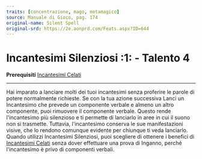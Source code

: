 ```yaml
---
traits: [concentrazione, mago, metamagico]
source: Manuale di Gioco, pag. 174
original-name: Silent Spell
original-srd: https://2e.aonprd.com/Feats.aspx?ID=644
---
```


# Incantesimi Silenziosi :1: - Talento 4

**Prerequisiti** [Incantesimi Celati](/classi/mago/talenti/incantesimi-celati)

---

Hai imparato a lanciare molti dei tuoi incantesimi senza proferire le parole di
potere normalmente richieste. Se con la tua azione successiva Lanci un
Incantesimo che prevede un componente verbale e almeno un altro componente, puoi
rimuovere il componente verbale. Questo rende l'incantesimo più silenzioso e ti
permette di lanciarlo in aree in cui il suono non si trasmette. Tuttavia,
l'incantesimo conserva le sue manifestazioni visive, che lo rendono comunque
evidente per chiunque ti veda lanciarlo. Quando utilizzi Incantesimi Silenziosi,
puoi scegliere di ottenere i benefici di
[Incantesimi Celati](/classi/mago/talenti/incantesimi-celati) senza dover
effettuare una prova di Inganno, perché l'incantesimo è privo di componenti
verbali.
